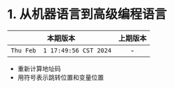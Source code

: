 # 1. 从机器语言到高级编程语言

|本期版本|上期版本
|:---:|:---:
`Thu Feb  1 17:49:56 CST 2024` | -

* 重新计算地址码
* 用符号表示跳转位置和变量位置